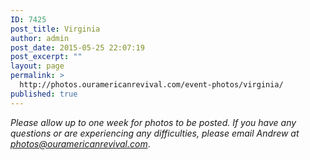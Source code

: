 ```yaml
---
ID: 7425
post_title: Virginia
author: admin
post_date: 2015-05-25 22:07:19
post_excerpt: ""
layout: page
permalink: >
  http://photos.ouramericanrevival.com/event-photos/virginia/
published: true
---
```

<em>Please allow up to one week for photos to be posted. If you have any questions or are experiencing any difficulties, please email Andrew at photos@ouramericanrevival.com</em>.

<img class="ngg_displayed_gallery mceItem" src="http://photos.ouramericanrevival.com/nextgen-attach_to_post/preview/id--7428" alt="" data-mce-placeholder="1" />